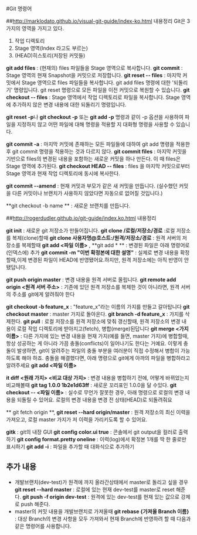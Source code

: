 #Git 명령어

##http://marklodato.github.io/visual-git-guide/index-ko.html  내용정리
Git은 3가지의 영역을 가지고 있다.
1. 작업 디렉토리
2. Stage 영역(Index 라고도 부르는)
3. (HEAD)히스토리(저장된 커밋들)

**git add files** : (현재의) files 파일들을 Stage 영역으로 복사합니다.
**git commit** : Stage 영역의 현재 Snapshot을 커밋으로 저장합니다.
**git reset -- files** : 마지막 커밋에서 Stage 영역으로 files 파일들을 복사합니다. git add files 명령에 대한 '되돌리기' 명령입니다. git reset 명령으로 모든 파일을 이전 커밋으로 복원할 수 있습니다.
**git checkout -- files** : Stage 영역에서 작업 디렉토리로 파일을 복사합니다. Stage 영역에 추가하지 않은 변경 내용에 대한 되돌리기 명령입니다.

**git reset -p**나 **git checkout -p** 또는 **git add -p** 명령과 같이 -p 옵션을 사용하여 파일을 지정하지 않고 어떤 파일에 대해 명령을 적용할 지 대화형 명령을 사용할 수 있습니다.

**git commit -a** : 마지막 커밋에 존재하는 모든 파일들에 대하여 git add 명령을 적용한 후 git commit 명령을 적용하는 것과 다르지 않다.
**git commit files** : 마지막 커밋을 기반으로 files의 변경된 내용을 포함하는 새로운 커밋을 하나 만든다. 이 때 files은 Stage 영역에 추가된다.
**git checkout HEAD -- files** : files 을 마지막 커밋으로부터 Stage 영역과 현재 작업 디렉토리에 동시에 복사한다.

**git commit --amend** : 현재 커밋과 부모가 같은 새 커밋을 만듭니다. (실수했던 커밋을 다른 커밋이나 브랜치가 사용하지 않았다면 자동으로 없어질 것입니다.)

**git checkout -b name ** : 새로운 브랜치를 만듭니다.


##http://rogerdudler.github.io/git-guide/index.ko.html  내용정리

**git init** : 새로운 git 저장소가 만들어집니다.
**git clone /로컬/저장소/경로** :로컬 저장소를 복제(clone)할때
**git clone 사용자명@호스트:/원격/저장소/경로**  : 원격 서버의 저장소를 복제할때
**git add <파일 이름>** , **git add * ** : 변경된 파일은 아래 명령어로 (인덱스에) 추가
**git commit -m "이번 확정본에 대한 설명"** : 실제로 변경 내용을 확정할때,이제 변경된 파일이 HEAD에 반영됐어요.하지만, 원격 저장소에는 아직 반영이 안 됐답니다.

**git push origin master** : 변경 내용을 원격 서버로 올립니다.
**git remote add origin <원격 서버 주소>** : 기존에 있던 원격 저장소를 복제한 것이 아니라면, 원격 서버의 주소를 git에게 알려줘야 한다

**git checkout -b feature_x** : "feature_x"라는 이름의 가지를 만들고 갈아탑니다
**git checkout master** :  master 가지로 돌아온다.
**git branch -d feature_x** : 가지를 삭제한다.
**git pull** : 로컬 저장소를 원격 저장소에 맞춰 갱신할때, 원격 저장소의 변경 내용이 로컬 작업 디렉토리에 받아지고(fetch), 병합(merge)된답니다
**git merge <가지 이름>** : 다른 가지에 있는 변경 내용을 현재 가지(예를 들면, master 가지)에 병합할때, 항상 성공하는 게 아니라 가끔 충돌(conflicts)이 일어나기도 한다는 거예요. 이렇게 충돌이 발생하면, git이 알려주는 파일의 충돌 부분을 여러분이 직접 수정해서 병합이 가능하도록 해야 하죠. 충돌을 해결했다면, 아래 명령으로 git에게
 아까의 파일을 병합하라고 알려주세요 **git add <파일 이름>**

**it diff <원래 가지> <비교 대상 가지>** : 변경 내용을 병합하기 전에, 어떻게 바뀌었는지 비교해볼때
**git tag 1.0.0 1b2e1d63ff** : 새로운 꼬리표인 1.0.0을 달 수있다.
**git checkout -- <파일 이름>** : 실수로 무언가 잘못한 경우, 아래 명령으로 로컬의 변경 내용을 되돌릴 수 있어요. 로컬의 변경 내용을 변경 전 상태(HEAD)로 되돌려줘요

** git fetch origin **, **git reset --hard origin/master** : 원격 저장소의 최신 이력을 가져오고, 로컬 master 가지가 저 이력을 가리키도록 할 수 있어요.

**gitk** : git의 내장 GUI
**git config color.ui true** : 콘솔에서 git output을 컬러로 출력하기
**git config format.pretty oneline** : 이력(log)에서 확정본 1개를 딱 한 줄로만 표시하기
**git add -i** : 파일을 추가할 때 대화식으로 추가하기


## 추가 내용

- 개발브랜치(dev-test)가 원격에 까지 올라간상태에서 master로 돌리고 싶을 경우
**git reset --hard master** : 로컬에 있는 현재 dev-test를 master로 reset 해준다.
**git push -f origin dev-test** : 원격에 있는 dev-test를 현재 있는 값으로 강제로 push 해준다.
- master의 커밋 내용을 개발브랜치로 가져올때
**git rebase {가져올 Branch 이름}** : 대상 Branch의 변경 사항을 모두 가져와서 현재 Branch에 반영하려 할 때 다음과 같은 명령어를 사용합니다.
